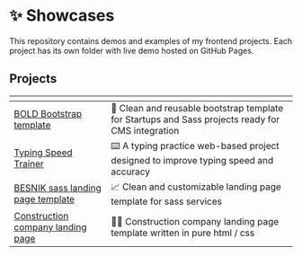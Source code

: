 <h1>✨ Showcases</h1>

This repository contains demos and examples of my frontend projects.
Each project has its own folder with live demo hosted on GitHub Pages.

<h2>Projects</h2>

| <!-- -->                                                                                                                     | <!-- -->                                                                                          |
| ---------------------------------------------------------------------------------------------------------------------------- | ------------------------------------------------------------------------------------------------- |
| <a href="https://den-front.github.io/showcases/bold-bootstrap-template/">BOLD Bootstrap template</a>                         | 🧩 Clean and reusable bootstrap template for Startups and Sass projects ready for CMS integration |
| <a href="https://den-front.github.io/showcases/typing-speed-trainer/">Typing Speed Trainer</a>                               | ⌨️ A typing practice web-based project designed to improve typing speed and accuracy              |
| <a href="https://den-front.github.io/showcases/besnik-sass-template/">BESNIK sass landing page template</a>                  | 📈 Clean and customizable landing page template for sass services                                 |
| <a href="https://den-front.github.io/showcases/construction-company-website-template/">Construction company landing page</a> | 👷‍♂️ Construction company landing page template written in pure html / css                          |
